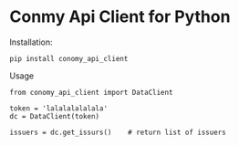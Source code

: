 Conmy Api Client for Python
===================

Installation:

    pip install conomy_api_client

Usage

    from conomy_api_client import DataClient

    token = 'lalalalalalala'
    dc = DataClient(token) 

    issuers = dc.get_issurs()    # return list of issuers
